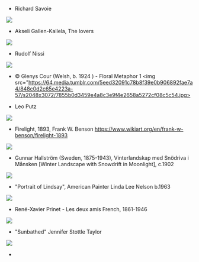 * Richard Savoie
<img src="https://64.media.tumblr.com/aedebec13206445193fd27355c9f2e35/e5b6e4936eac9383-38/s1280x1920/ece6e23a2b988c454704c3ec6605d562aee2fb7a.jpg">

* Akseli Gallen-Kallela, The lovers
<img src="https://64.media.tumblr.com/3e564e3baa6d3e749d8c70500f738498/305a44d14250c409-e5/s1280x1920/cb1bf2eb9451eb0cf66c3897126131ead3bd62fc.jpg">

* Rudolf Nissi
<img src="https://64.media.tumblr.com/7a28dfa2e23808dcf66be51ff09a00a5/415fc9f7311dc243-29/s640x960/cfeaa5f1b32ea051e4819fdbb8564be62d87d1a1.jpg">

* © Glenys Cour (Welsh, b. 1924 ) - Floral Metaphor 1
<img src="https://64.media.tumblr.com/5eed32091c78b8f39e0b906892fae7a4/848c0d2c65e4223a-57/s2048x3072/7855b0d3459e4a8c3e9f4e2658a5272cf08c5c54.jpg>












* Leo Putz
<img src="https://64.media.tumblr.com/f52c9986fac1c17e86929e8cc379fa7e/711274ab434c5249-8c/s2048x3072/e0364c714f4ab731494ce01ea9a042941d28a914.jpg">

* Firelight, 1893, Frank W. Benson
https://www.wikiart.org/en/frank-w-benson/firelight-1893
<img src="https://64.media.tumblr.com/cf71e324773b3b977f49a112b8715f43/b75533fdfe7dd839-1f/s1280x1920/7ec88d41a1fe4f5896f21e1f29bbdf85a31bb9dd.jpg">

* Gunnar Hallström (Sweden, 1875-1943), Vinterlandskap med Snödriva i Månsken [Winter Landscape with Snowdrift in Moonlight], c.1902
<img src="https://64.media.tumblr.com/666b7e57e1a6fb4afd3d317e5441bea3/199b9df090cb7b9e-5a/s1280x1920/83a0b8545ae4a1a6ca1f8a08b0065ae236625568.jpg">

* "Portrait of Lindsay", American Painter Linda Lee Nelson b.1963
<img src="https://64.media.tumblr.com/6ab367fb541f5703fe7d960b749272e6/ae2495ebfd790b95-5a/s540x810/1cf0ce9aeeff1d4c29dc4282cc69ec8fd79f1945.jpg">

* René-Xavier Prinet  -  Les deux amis 
French, 1861-1946
<img src="https://64.media.tumblr.com/f909f518e31ffec681a74da4551597ac/tumblr_pwlapoHusH1wb8miao1_540.png">

* "Sunbathed" Jennifer Stottle Taylor
<img src="https://64.media.tumblr.com/ba6145a168d640cca1fd88d9200c7118/42f36fd56b72d1c6-a7/s1280x1920/88192d719bd6806f4af8504b4c7dd0667a5ed739.jpg">

* 
